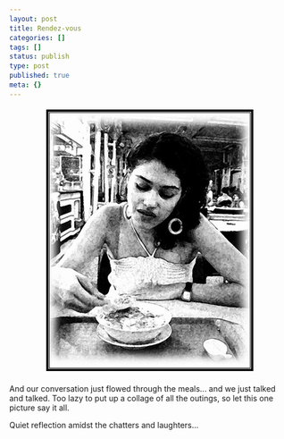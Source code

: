 ```yaml
---
layout: post
title: Rendez-vous
categories: []
tags: []
status: publish
type: post
published: true
meta: {}
---
```

<p align="center"><img src="/img/meet.jpg" /></p>
And our conversation just flowed through the meals... and we just talked and talked. Too lazy to put up a collage of all the outings, so let this one picture say it all.

Quiet reflection amidst the chatters and laughters...
